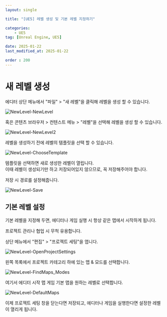 ```yaml
---
layout: single

title: "[UE5] 레벨 생성 및 기본 레벨 지정하기"

categories:
    - UE5
tag: [Unreal Engine, UE5]

date: 2025-01-22
last_modified_at: 2025-01-22

order : 200
---
```


# 새 레벨 생성

에디터 상단 메뉴에서 "파일" > "새 레벨"을 클릭해 레벨을 생성 할 수 있습니다.

![NewLevel-NewLevel]({{site.url}}/images/Unreal/ue5/2025-01-22-NewLevel/NewLevel-NewLevel.PNG)

혹은 콘텐츠 브라우저 > 컨텐스트 메뉴 > "레벨"을 선택해 레벨을 생성 할 수 있습니다.

![NewLevel-NewLevel2]({{site.url}}/images/Unreal/ue5/2025-01-22-NewLevel/NewLevel-NewLevel2.PNG)

레벨을 생성하기 전에 레벨의 템플릿을 선택 할 수 있습니다.

![NewLevel-ChooseTemplate]({{site.url}}/images/Unreal/ue5/2025-01-22-NewLevel/NewLevel-ChooseTemplate.PNG)

템플릿을 선택하면 새로 생성한 레벨이 열립니다.  
이때 레벨이 생성되기만 하고 저장되어있지 않으므로, 꼭 저장해주어야 합니다.

저장 시 경로를 설정해줍니다.

![NewLevel-Save]({{site.url}}/images/Unreal/ue5/2025-01-22-NewLevel/NewLevel-Save.PNG)

## 기본 레벨 설정

기본 레벨을 지정해 두면, 에디터나 게임 실행 시 항상 같은 맵에서 시작하게 됩니다.

프로젝트 관리나 협업 시 무척 유용합니다.

상단 메뉴에서 "편집" > "프로젝트 세팅"을 엽니다.

![NewLevel-OpenProjectSettings]({{site.url}}/images/Unreal/ue5/2025-01-22-NewLevel/NewLevel-OpenProjectSettings.PNG)

왼쪽 목록에서 프로젝트 카테고리 하에 있는 맵 & 모드를 선택합니다.

![NewLevel-FindMaps_Modes]({{site.url}}/images/Unreal/ue5/2025-01-22-NewLevel/NewLevel-FindMaps_Modes.PNG)

여기서 에디터 시작 맵 게임 기본 맵을 원하는 레벨로 선택합니다.

![NewLevel-DefaultMaps]({{site.url}}/images/Unreal/ue5/2025-01-22-NewLevel/NewLevel-DefaultMaps.PNG)

이제 프로젝트 세팅 창을 닫는다면 저장되고, 에디터나 게임을 실행한다면 설정한 레벨이 열리게 됩니다.